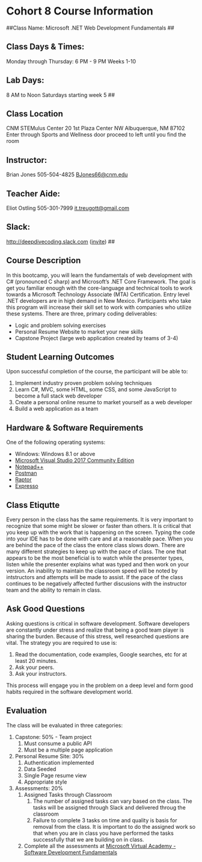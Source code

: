 # Cohort 8 Course Information #



##Class Name:	Microsoft .NET Web Development Fundamentals ##
## Class Days & Times:  ##  
Monday through Thursday: 6 PM - 9 PM Weeks 1-10 
## Lab Days: ##
8 AM to Noon Saturdays starting week 5 ## 
## Class Location ##
CNM STEMulus Center
20 1st Plaza Center NW
Albuquerque, NM 87102 
Enter through Sports and Wellness door proceed to left until you find the room
## Instructor: ##	
Brian Jones 505-504-4825 BJones66@cnm.edu 
## Teacher Aide: ## 
Eliot Ostling 505-301-7999 it.treugott@gmail.com
## Slack: ## 
http://deepdivecoding.slack.com ([invite]( https://join.slack.com/t/deepdivecoding/shared_invite/enQtNDM5NTk0OTI5NzgwLTU2M2JmNTczMDY3NjY2OWQwNWUyNjZiODg3OTE1NDY2YjllN2JlZTgwMjViNTk1OTdkNzY3NWFiMTYzMGU3MTA)) ##
	
## Course Description ##
In this bootcamp, you will learn the fundamentals of web development with C# (pronounced C sharp) and Microsoft’s .NET Core Framework. The goal is get you familiar enough with the core-language and technical tools to work towards a Microsoft Technology Associate (MTA) Certification. Entry level .NET developers are in high demand in New Mexico. Participants who take this program will increase their skill set to work with companies who utilize these systems. There are three, primary coding deliverables:
* Logic and problem solving exercises
* Personal Resume Website to market your new skills
* Capstone Project (large web application created by teams of 3-4)

## Student Learning Outcomes ##
Upon successful completion of the course, the participant will be able to:
1. Implement industry proven problem solving techniques
2. Learn C#, MVC, some HTML, some CSS, and some JavaScript to become a full stack web developer
3. Create a personal online resume to market yourself as a web developer
4. Build a web application as a team

## Hardware & Software Requirements ##
One of the following operating systems:
* Windows: Windows 8.1 or above
* [Microsoft Visual Studio 2017 Community Edition](https://visualstudio.microsoft.com/thank-you-downloading-visual-studio/?sku=Community&rel=15)
* [Notepad++](https://notepad-plus-plus.org/download/v7.5.8.html)
* [Postman](https://www.getpostman.com/apps)
* [Raptor](https://raptor.martincarlisle.com/)
* [Expresso](http://www.ultrapico.com/ExpressoDownload.htm)

## Class Etiqutte ##
Every person in the class has the same requirements. It is very important to recognize that some might be slower or faster than others. It is critical that you keep up with the work that is happening on the screen. Typing the code into your IDE has to be done with care and at a reasonable pace. When you are behind the pace of the class the entore class slows down. There are many different strategies to keep up with the pace of class. The one that appears to be the most beneficial is to watch while the presenter types, listen while the presenter explains what was typed and then work on your version. An inability to maintain the classroom speed will be noted by intstructors and attempts will be made to assist. If the pace of the class continues to be negatively affected further discusions with the instructor team and the ability to remain in class. 

## Ask Good Questions ##
Asking questions is critical in software development. Software developers are constantly under stress and realize that being a good team player is sharing the burden. Because of this stress, well researched questions are vital. The strategy you are required to use is:
1. Read the documentation, code examples, Google searches, etc for at least 20 minutes.
2. Ask your peers.
3. Ask your instructors.

This process will engage you in the problem on a deep level and form good habits required in the software development world.

## Evaluation ##
The class will be evaluated in three categories:
1. Capstone: 50% - Team project 
	1. Must consume a public API
	2. Must be a multiple page application
2. Personal Resume Site: 30%
	1. Authentication implemented
	2. Data Seeded
	3. Single Page resume view
	4. Appropriate style
3. Assessments: 20%
	1. Assigned Tasks through Classroom
		1. The number of assigned tasks can vary based on the class. The tasks will be assigned through Slack and delivered throug the classroom
		2. Failure to complete 3 tasks on time and quality is basis for removal from the class. It is important to do the assigned work so that when you are in class you have performed the tasks successfully that we are building on in class. 
	2. Complete all the assessments at [Microsoft Virtual Academy - Software Development Fundamentals](https://mva.microsoft.com/en-us/training-courses/software-development-fundamentals-8248?l=Ch3UiAY6C_7905190311)
